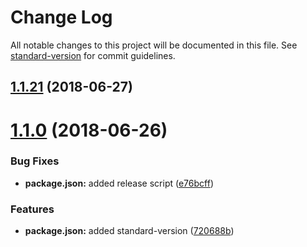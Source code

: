 # Change Log

All notable changes to this project will be documented in this file. See [standard-version](https://github.com/conventional-changelog/standard-version) for commit guidelines.

## [1.1.21](https://github.com/chase2981/angular-cli-lib/compare/v1.1.20...v1.1.21) (2018-06-27)



<a name="1.1.0"></a>
# [1.1.0](https://github.com/chase2981/angular-cli-lib/compare/v1.0.1...v1.1.0) (2018-06-26)


### Bug Fixes

* **package.json:** added release script ([e76bcff](https://github.com/chase2981/angular-cli-lib/commit/e76bcff))


### Features

* **package.json:** added standard-version ([720688b](https://github.com/chase2981/angular-cli-lib/commit/720688b))
